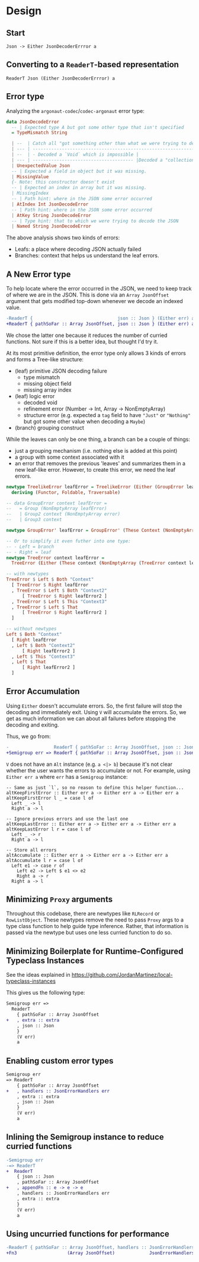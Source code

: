 # Design

## Start

```pur
Json -> Either JsonDecoderErrror a
```

## Converting to a `ReaderT`-based representation

```pur
ReaderT Json (Either JsonDecoderErrror) a
```

## Error type

Analyzing the `argonaut-codec`/`codec-argonaut` error type:

```purs
data JsonDecodeError
  -- | Expected type A but got some other type that isn't specified
  = TypeMismatch String

  | --  | Catch all "got something other than what we were trying to decode" |
  | --- | ------------------------------------------------------------------ |Decoded the 'tag' to determine the contructor but it wasn't one of this type's constructors
  | --  | - Decoded a `Void` which is impossible |
  | --- | -------------------------------------- |Decoded a "collection" type and something failed in it
  | UnexpectedValue Json
  -- | Expected a field in object but it was missing.
  | MissingValue
  {- Note: this constructor doesn't exist
  -- | Expected an index in array but it was missing.
  | MissingIndex                                                                    -}
  -- | Path hint: where in the JSON some error occurred
  | AtIndex Int JsonDecodeError
  -- | Path hint: where in the JSON some error occurred
  | AtKey String JsonDecodeError
  -- | Type hint: that to which we were trying to decode the JSON
  | Named String JsonDecodeError
```

The above analysis shows two kinds of errors:
- Leafs: a place where decoding JSON actually failed
- Branches: context that helps us understand the leaf errors.

## A New Error type

To help locate where the error occurred in the JSON, we need to keep track of where we are in the JSON. This is done via an `Array JsonOffset` argument that gets modified top-down whenever we decode an indexed value.

```diff
-ReaderT {                                json :: Json } (Either err) a
+ReaderT { pathSoFar :: Array JsonOffset, json :: Json } (Either err) a
```

We chose the latter one because it reduces the number of curried functions. Not sure if this is a better idea, but thought I'd try it.

At its most primitive definition, the error type only allows 3 kinds of errors and forms a Tree-like structure:
- (leaf) primitive JSON decoding failure
    - type mismatch
    - missing object field
    - missing array index
- (leaf) logic error
    - decoded void
    - refinement error (Number -> Int, Array -> NonEmptyArray)
    - structure error (e.g. expected a `tag` field to have `"Just"` or `"Nothing"` but got some other value when decoding a `Maybe`)
- (branch) grouping construct

While the leaves can only be one thing, a branch can be a couple of things:
- just a grouping mechanism (i.e. nothing else is added at this point)
- a group with some context associated with it
- an error that removes the previous 'leaves' and summarizes them in a new leaf-like error. However, to create this error, we need the leaf errors.

```purs
newtype TreelikeError leafError = TreelikeError (Either (GroupError leafError) leafError)
  deriving (Functor, Foldable, Traversable)

-- data GroupError context leafError =
--   = Group (NonEmptyArray leafError)
--   | Group2 context (NonEmptyArray error)
--   | Group3 context

newtype GroupError' leafError = GroupError' (These Context (NonEmptyArray (TreelikeError leafError)))

-- Or to simplify it even futher into one type:
-- - Left = branch
-- - Right = leaf
newtype TreeError context leafError =
  TreeError (Either (These context (NonEmptyArray (TreeError context leafError))) leafError)

-- with newtypes
TreeError $ Left $ Both "Context" 
  [ TreeError $ Right leafError
  , TreeError $ Left $ Both "Context2"
      [ TreeError $ Right leafError2 ]
  , TreeError $ Left $ This "Context3"
  , TreeError $ Left $ That
      [ TreeError $ Right leafError2 ]
  ]

-- without newtypes
Left $ Both "Context" 
  [ Right leafError
  , Left $ Both "Context2"
      [ Right leafError2 ]
  , Left $ This "Context3"
  , Left $ That
      [ Right leafError2 ]
  ]
```

## Error Accumulation

Using `Either` doesn't accumulate errors. So, the first failure will stop the decoding and immediately exit. Using `V` will accumulate the errors. So, we get as much information we can about all failures before stopping the decoding and exiting.

Thus, we go from:
```diff
-                 ReaderT { pathSoFar :: Array JsonOffset, json :: Json } (Either err) a
+Semigroup err => ReaderT { pathSoFar :: Array JsonOffset, json :: Json } (V      err) a
```

`V` does not have an `Alt` instance (e.g. `a <|> b`) because it's not clear whether the user wants the errors to accumulate or not. For example, using `Either err a` where `err` has a `Semigroup` instance:
```
-- Same as just `l`, so no reason to define this helper function...
altKeepFirstError :: Either err a -> Either err a -> Either err a
altKeepFirstError l _ = case l of
  Left _ -> l
  Right a -> l

-- Ignore previous errors and use the last one
altKeepLastError :: Either err a -> Either err a -> Either err a
altKeepLastError l r = case l of
  Left _ -> r
  Right a -> l

-- Store all errors
altAccumulate :: Either err a -> Either err a -> Either err a
altAccumulate l r = case l of
  Left e1 -> case r of
    Left e2 -> Left $ e1 <> e2
    Right a -> r
  Right a -> l
```

## Minimizing `Proxy` arguments

Throughout this codebase, there are newtypes like `RLRecord` or `RowListObject`. These newtypes remove the need to pass `Proxy` args to a type class function to help guide type inference. Rather, that information is passed via the newtype but uses one less curried function to do so.

## Minimizing Boilerplate for Runtime-Configured Typeclass Instances

See the ideas explained in https://github.com/JordanMartinez/local-typeclass-instances

This gives us the following type:

```diff
Semigroup err =>
  ReaderT
    { pathSoFar :: Array JsonOffset
+   , extra :: extra
    , json :: Json
    }
    (V err)
    a
```



## Enabling custom error types

```diff
Semigroup err
=> ReaderT 
    { pathSoFar :: Array JsonOffset
+   , handlers :: JsonErrorHandlers err
    , extra :: extra
    , json :: Json
    }
    (V err)
    a
```

## Inlining the Semigroup instance to reduce curried functions

```diff
-Semigroup err
-=> ReaderT 
+  ReaderT 
    { json :: Json
    , pathSoFar :: Array JsonOffset
+   , appendFn :: e -> e -> e
    , handlers :: JsonErrorHandlers err
    , extra :: extra
    }
    (V err)
    a
```

## Using uncurried functions for performance

```diff
-ReaderT { pathSoFar :: Array JsonOffset, handlers :: JsonErrorHandlers err, extra :: extra, json :: Json } (V err) a
+Fn3                   (Array JsonOffset)             JsonErrorHandlers err           extra          Json   (V err  a)
```

